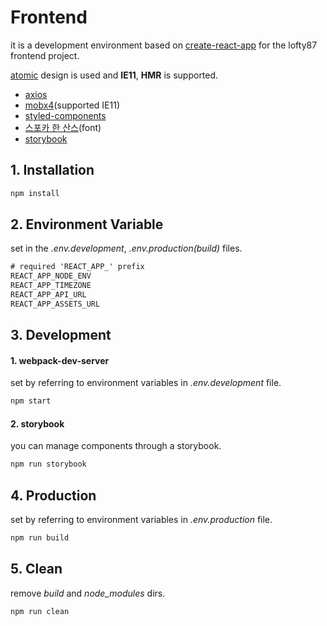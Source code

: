 # Frontend

it is a development environment based on [create-react-app](https://create-react-app.dev/) for the lofty87 frontend project.

[atomic](https://bradfrost.com/blog/post/atomic-web-design/) design is used and **IE11**, **HMR** is supported.

* [axios](https://github.com/axios/axios)
* [mobx4](https://mobx.js.org/README.html)(supported IE11)
* [styled-components](https://styled-components.com/)
* [스포카 한 산스](https://spoqa.github.io/spoqa-han-sans/ko-KR/)(font)
* [storybook](https://storybook.js.org/)

## 1. Installation

```bash
npm install
```

## 2. Environment Variable

set in the *.env.development*, *.env.production(build)* files.

```txt
# required 'REACT_APP_' prefix
REACT_APP_NODE_ENV
REACT_APP_TIMEZONE
REACT_APP_API_URL
REACT_APP_ASSETS_URL
```

## 3. Development

#### 1. webpack-dev-server
set by referring to environment variables in *.env.development* file.

```bash
npm start
```

#### 2. storybook

you can manage components through a storybook.

```bash
npm run storybook
```

## 4. Production

set by referring to environment variables in *.env.production* file.

```bash
npm run build
```

## 5. Clean

remove *build* and *node_modules* dirs.

```bash
npm run clean
```